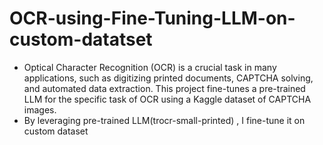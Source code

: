 # OCR-using-Fine-Tuning-LLM-on-custom-datatset
- Optical Character Recognition (OCR) is a crucial task in many applications, such as digitizing printed documents, CAPTCHA solving, and automated data extraction. This project fine-tunes a pre-trained LLM for the specific task of OCR using a Kaggle dataset of CAPTCHA images.
- By leveraging pre-trained LLM(trocr-small-printed) , I fine-tune it on custom dataset
